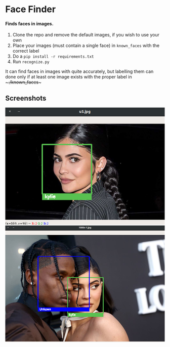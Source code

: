 # Face Finder

#### Finds faces in images.

1. Clone the repo and remove the default images, if you wish to use your own
2. Place your images (must contain a single face) in ```known_faces``` with the correct label
3. Do a ```pip install -r requirements.txt``` 
4. Run ```recognize.py```

It can find faces in images with quite accurately, but labelling them can done only if at least one image exists
with the proper label in ~~~./known_faces~~~

## Screenshots

![](screenshots/single_person.png)
</br>
![](screenshots/multiple_people.png)